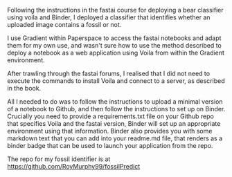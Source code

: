 Following the instructions in the fastai course for deploying a bear classifier using voila and Binder, I deployed a classifier that identifies whether an uploaded image
contains a fossil or not. 

I use Gradient within Paperspace to access the fastai notebooks and adapt them for my own use, and wasn't sure how to use the method described to deploy a notebook as a web 
application using Voila from within the Gradient environment. 

After trawling through the fastai forums, I realised that I did not need to execute the commands to install Voila and connect to a server, as described in the book. 

All I needed to do was to follow the instructions to upload a minimal version of a notebook to Github, and then follow the instructions to set up on Binder. Crucially
you need to provide a requirements.txt file on your Github repo that specifies Voila and the fastai version, Binder will set up an appropriate environment using that
information. Binder also provides you with some markdown text that you can add into your readme.md file, that renders as a binder badge that can be used to launch
your application from the repo. 

The repo for my fossil identifier is at https://github.com/RoyMurphy99/fossilPredict
